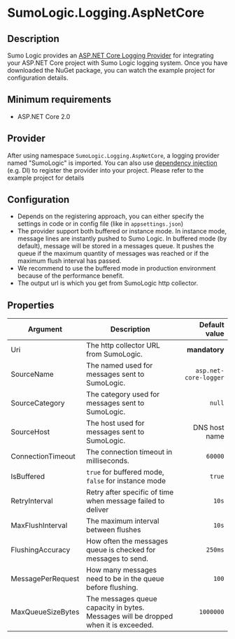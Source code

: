 # SumoLogic.Logging.AspNetCore

## Description

Sumo Logic provides an [ASP.NET Core Logging Provider](https://docs.microsoft.com/en-us/aspnet/core/fundamentals/logging/?view=aspnetcore-2.2) for integrating your ASP.NET Core project with Sumo Logic logging system.
Once you have downloaded the NuGet package, you can watch the example project for configuration details.

## Minimum requirements

- ASP.NET Core 2.0

## Provider

After using namespace `SumoLogic.Logging.AspNetCore`, a logging provider named "SumoLogic" is imported. You can also use [dependency injection](https://docs.microsoft.com/en-us/aspnet/core/fundamentals/dependency-injection?view=aspnetcore-2.2) (e.g. DI) to register the provider into your project. Please refer to the example project for details

## Configuration

- Depends on the registering approach, you can either specify the settings in code or in config file (like in `appsettings.json`)
- The provider support both buffered or instance mode. In instance mode, message lines are instantly pushed to Sumo Logic. In buffered mode (by default), message will be stored in a messages queue. It pushes the queue if the maximum quantity of messages was reached or if the maximum flush interval has passed.
- We recommend to use the buffered mode in production environment because of the performance benefit.
- The output url is which you get from SumoLogic http collector.

## Properties

| Argument                  | Description                                                                           | Default value         |
|---------------------------|---------------------------------------------------------------------------------------|----------------------:|
| Uri                       | The http collector URL from SumoLogic.                                                | __mandatory__         |
| SourceName                | The named used for messages sent to SumoLogic.                                        | `asp.net-core-logger` |
| SourceCategory            | The category used for messages sent to SumoLogic.                                     | `null`                |
| SourceHost                | The host used for messages sent to SumoLogic.                                         | DNS host name         |
| ConnectionTimeout         | The connection timeout in milliseconds.                                               | `60000`               |
| IsBuffered                | `true` for buffered mode, `false` for instance mode                                   | `true`                |
| RetryInterval             | Retry after specific of time when message failed to deliver                           | `10s`                 |
| MaxFlushInterval          | The maximum interval between flushes                                                  | `10s`                 |
| FlushingAccuracy          | How often the messages queue is checked for messages to send.                         | `250ms`               |
| MessagePerRequest         | How many messages need to be in the queue before flushing.                            | `100`                 |
| MaxQueueSizeBytes         | The messages queue capacity in bytes. Messages will be dropped when it is exceeded.   | `1000000`             |
